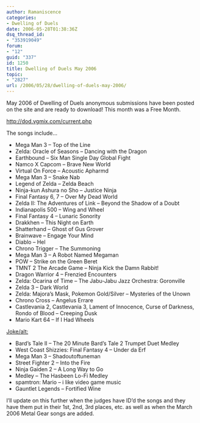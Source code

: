 ```yaml
---
author: Ramaniscence
categories:
- Dwelling of Duels
date: 2006-05-28T01:38:36Z
dsq_thread_id:
- "353919049"
forum:
- "12"
guid: "337"
id: 1250
title: Dwelling of Duels May 2006
topic:
- "2827"
url: /2006/05/28/dwelling-of-duels-may-2006/
---
```


May 2006 of Dwelling of Duels anonymous submissions have been posted on the site and are ready to download! This month was a Free Month.

<http://dod.vgmix.com/current.php>
  
The songs include&#8230;

  * Mega Man 3 &#8211; Top of the Line
  * Zelda: Oracle of Seasons &#8211; Dancing with the Dragon
  * Earthbound &#8211; Six Man Single Day Global Fight
  * Namco X Capcom &#8211; Brave New World
  * Virtual On Force &#8211; Acoustic Apharmd
  * Mega Man 3 &#8211; Snake Nab
  * Legend of Zelda &#8211; Zelda Beach
  * Ninja-kun Ashura no Sho &#8211; Justice Ninja
  * Final Fantasy 6, 7 &#8211; Over My Dead World
  * Zelda II: The Adventures of Link &#8211; Beyond the Shadow of a Doubt
  * Indianapolis 500 &#8211; Wing and Wheel
  * Final Fantasy 4 &#8211; Lunaric Sonority
  * Drakkhen &#8211; This Night on Earth
  * Shatterhand &#8211; Ghost of Gus Grover
  * Brainwave &#8211; Engage Your Mind
  * Diablo &#8211; Hel
  * Chrono Trigger &#8211; The Summoning
  * Mega Man 3 &#8211; A Robot Named Megaman
  * POW &#8211; Strike on the Green Beret
  * TMNT 2 The Arcade Game &#8211; Ninja Kick the Damn Rabbit!
  * Dragon Warrior 4 &#8211; Frenzied Encounters
  * Zelda: Ocarina of Time &#8211; The Jabu-Jabu Jazz Orchestra: Goronville
  * Zelda 3 &#8211; Dark World
  * Zelda: Majora&#8217;s Mask, Pokemon Gold/Silver &#8211; Mysteries of the Unown
  * Chrono Cross &#8211; Angelus Errare
  * Castlevania 2, Castlevania 3, Lament of Innocence, Curse of Darkness, Rondo of Blood &#8211; Creeping Dusk
  * Mario Kart 64 &#8211; If I Had Wheels

<u>Joke/alt:</u>

  * Bard&#8217;s Tale II &#8211; The 20 Minute Bard&#8217;s Tale 2 Trumpet Duet Medley
  * West Coast Shizzies: Final Fantasy 4 &#8211; Under da Erf
  * Mega Man 3 &#8211; Shadoutoftuneman
  * Street Fighter 2 &#8211; Into the Fire
  * Ninja Gaiden 2 &#8211; A Long Way to Go
  * Medley &#8211; The Hasbeen Lo-Fi Medley
  * spamtron: Mario &#8211; i like video game music
  * Gauntlet Legends &#8211; Fortified Wine

I&#8217;ll update on this further when the judges have ID&#8217;d the songs and they have them put in their 1st, 2nd, 3rd places, etc. as well as when the March 2006 Metal Gear songs are added.